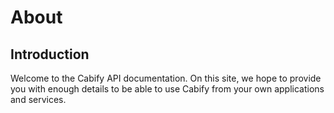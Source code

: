 # About

## Introduction

Welcome to the Cabify API documentation. On this site, we hope to provide you with enough details to be able to use Cabify from your own applications and services.


